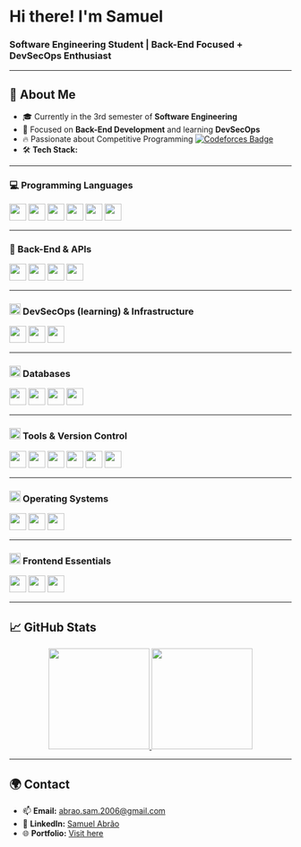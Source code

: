 # **Hi there! I'm Samuel**  
### **Software Engineering Student | Back-End Focused + DevSecOps Enthusiast**

---

## 🚀 **About Me**  
- 🎓 Currently in the 3rd semester of **Software Engineering**  
- 🔐 Focused on **Back-End Development** and learning **DevSecOps**  
- 🔥 Passionate about Competitive Programming [![Codeforces Badge](https://codeforces-readme-stats.vercel.app/api/badge?username=samuka7abrr)](https://codeforces.com/profile/samuka7abrr)
- 🛠️ **Tech Stack:**

---
### **💻 Programming Languages**
<p align="left">
    <img src="https://img.shields.io/badge/-TypeScript-333333?style=flat&logo=typescript" height="30"/>
    <img src="https://img.shields.io/badge/-Python-333333?style=flat&logo=python" height="30"/>
    <img src="https://img.shields.io/badge/-C++-333333?style=flat&logo=c%2B%2B" height="30"/>
    <img src="https://img.shields.io/badge/-JavaScript-333333?style=flat&logo=javascript" height="30"/>
    <img src="https://img.shields.io/badge/-C-333333?style=flat&logo=c" height="30"/>
    <img src="https://img.shields.io/badge/-SQL-333333?style=flat&logo=postgresql" height="30"/>
</p>

---

### **🧠 Back-End & APIs**
<p align="left">
    <img src="https://img.shields.io/badge/-Node.js-333333?style=flat&logo=node.js" height="30"/>
    <img src="https://img.shields.io/badge/-Express-333333?style=flat&logo=express" height="30"/>
    <img src="https://img.shields.io/badge/-Fastify-333333?style=flat&logo=fastify&logoColor=white" height="30"/>
    <img src="https://img.shields.io/badge/-Flask-333333?style=flat&logo=flask" height="30"/>
</p>

---

<h3><img src="https://cdn.jsdelivr.net/gh/devicons/devicon/icons/bash/bash-original.svg" height="20"/> DevSecOps (learning) & Infrastructure</h3>
<p align="left">
    <img src="https://img.shields.io/badge/-Docker-333333?style=flat&logo=docker" height="30"/>
    <img src="https://img.shields.io/badge/-GitHub_Actions-333333?style=flat&logo=github-actions&logoColor=white" height="30"/>
    <img src="https://img.shields.io/badge/-Shell_Scripting-333333?style=flat&logo=gnu-bash" height="30"/>
</p>

---

<h3><img src="https://cdn.jsdelivr.net/gh/devicons/devicon/icons/postgresql/postgresql-original.svg" height="20"/> Databases</h3>
<p align="left">
    <img src="https://img.shields.io/badge/-PostgreSQL-333333?style=flat&logo=postgresql" height="30"/>
    <img src="https://img.shields.io/badge/-MySQL-333333?style=flat&logo=mysql" height="30"/>
    <img src="https://img.shields.io/badge/-SQLite-333333?style=flat&logo=sqlite" height="30"/>
    <img src="https://img.shields.io/badge/-Knex.js-333333?style=flat&logo=knex.js&logoColor=white" height="30"/>
</p>

---

<h3><img src="https://cdn.jsdelivr.net/gh/devicons/devicon/icons/git/git-original.svg" height="20"/> Tools & Version Control</h3>
<p align="left">
    <img src="https://img.shields.io/badge/-Git-333333?style=flat&logo=git" height="30"/>
    <img src="https://img.shields.io/badge/-GitHub-333333?style=flat&logo=github" height="30"/>
    <img src="https://img.shields.io/badge/-Insomnia-333333?style=flat&logo=insomnia" height="30"/>
    <img src="https://img.shields.io/badge/-VSCode-333333?style=flat&logo=visual-studio-code" height="30"/>
    <img src="https://img.shields.io/badge/-Vim-333333?style=flat&logo=vim" height="30"/>
    <img src="https://img.shields.io/badge/-Postman-333333?style=flat&logo=postman" height="30"/>
</p>

---

<h3><img src="https://cdn.jsdelivr.net/gh/devicons/devicon/icons/linux/linux-original.svg" height="20"/> Operating Systems</h3>
<p align="left">
    <img src="https://img.shields.io/badge/-Debian-333333?style=flat&logo=debian" height="30"/>
    <img src="https://img.shields.io/badge/-Ubuntu-333333?style=flat&logo=ubuntu" height="30"/>
    <img src="https://img.shields.io/badge/-Windows_10-333333?style=flat&logo=windows" height="30"/>
</p>

---

<h3><img src="https://cdn.jsdelivr.net/gh/devicons/devicon/icons/react/react-original.svg" height="20"/> Frontend Essentials</h3>
<p align="left">
    <img src="https://img.shields.io/badge/-React-333333?style=flat&logo=react" height="30"/>
    <img src="https://img.shields.io/badge/-CSS--in--JS-333333?style=flat&logo=styled-components" height="30"/>
    <img src="https://img.shields.io/badge/-Framer_Motion-333333?style=flat&logo=framer" height="30"/>
</p>

---


## 📈 **GitHub Stats**

<div align="center">  
  <a href="https://github.com/samuka7abr">  
    <img height="180em" src="https://github-readme-stats.vercel.app/api?username=samuka7abr&show_icons=true&theme=dark&count_private=true"/>  
    <img height="180em" src="https://github-readme-stats.vercel.app/api/top-langs/?username=samuka7abr&hide=html,css&langs_count=25&exclude_repo=MPE-IDP&layout=compact&theme=dark"/>
  </a>  
</div>

---

## 🌍 **Contact**

- 📫 **Email:** [abrao.sam.2006@gmail.com](mailto:abrao.sam.2006@gmail.com)  
- 💼 **LinkedIn:** [Samuel Abrão](https://www.linkedin.com/in/samuel-abr%C3%A3o-0655a12ba/)  
- 🌐 **Portfolio:** [Visit here](https://portifolio-lyart-three-23.vercel.app)
